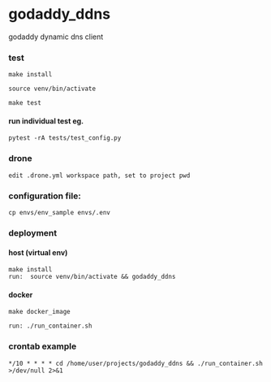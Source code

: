 
# godaddy_ddns

godaddy dynamic dns client


### test
```
make install

source venv/bin/activate

make test
```
#### run individual test eg.
```
pytest -rA tests/test_config.py
```

### drone
```
edit .drone.yml workspace path, set to project pwd
```

### configuration file:

```
cp envs/env_sample envs/.env
```


### deployment

#### host (virtual env)

```
make install
run:  source venv/bin/activate && godaddy_ddns
```


#### docker
```
make docker_image

run: ./run_container.sh
```

### crontab example
```
*/10 * * * * cd /home/user/projects/godaddy_ddns && ./run_container.sh >/dev/null 2>&1

```